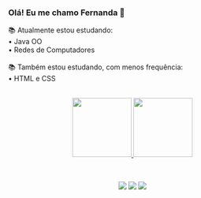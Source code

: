 ### Olá! Eu me chamo Fernanda 👋 </b>

📚 Atualmente estou estudando:<br/> 
• Java OO <br/>
• Redes de Computadores<br/><br/>
📚 Também estou estudando, com menos frequência:<br/>
• HTML e CSS<br/><br/>

<div align="center">
  <a href="https://github.com/fernandaoliverc">
  <img height="120em" src="https://github-readme-stats.vercel.app/api?username=fernandaoliverc&show_icons=true&theme=radical&include_all_commits=true&count_private=true"/>
  <img height="120em" src="https://github-readme-stats.vercel.app/api/top-langs/?username=fernandaoliverc&layout=compact&langs_count=7&theme=radical"/>
</div>
  
##
  
<div align="center"><br>
  <a href="https://www.linkedin.com/in/fernanda-oliverc" target="_blank"><img src="https://img.shields.io/badge/-LinkedIn-%230077B5?style=for-the-badge&logo=linkedin&logoColor=white" target="_blank"></a> 
  <a href=" " target="_blank"><img src="https://img.shields.io/badge/-Instagram-%23E4405F?style=for-the-badge&logo=instagram&logoColor=white" target="_blank"></a>
 <a href = "mailto:feernandaoliveira01@gmail.com"><img src="https://img.shields.io/badge/-Gmail-%23333?style=for-the-badge&logo=gmail&logoColor=white" target="_blank"></a>
 </div><br/>
 

